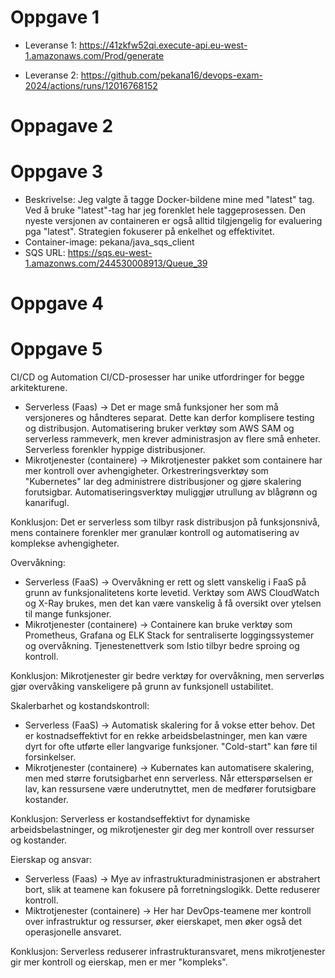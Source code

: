 # Oppgave 1
  - Leveranse 1: https://41zkfw52qi.execute-api.eu-west-1.amazonaws.com/Prod/generate


  - Leveranse 2: https://github.com/pekana16/devops-exam-2024/actions/runs/12016768152

# Oppagave 2

# Oppgave 3
 - Beskrivelse:
    Jeg valgte å tagge Docker-bildene mine med "latest" tag.
    Ved å bruke "latest"-tag har jeg forenklet hele taggeprosessen. 
    Den nyeste versjonen av containeren er også alltid tilgjengelig for evaluering pga "latest".
    Strategien fokuserer på enkelhet og effektivitet.
 - Container-image: pekana/java_sqs_client
 - SQS URL: https://sqs.eu-west-1.amazonws.com/244530008913/Queue_39

# Oppgave 4

# Oppgave 5
CI/CD og Automation CI/CD-prosesser har unike utfordringer for begge arkitekturene.
- Serverless (Faas) -> Det er mage små funksjoner her som må versjoneres og håndteres separat. Dette kan derfor komplisere testing og distribusjon. Automatisering bruker verktøy som AWS SAM og serverless rammeverk, men krever administrasjon av flere små enheter. Serverless forenkler hyppige distribusjoner.
- Mikrotjenester (containere) -> Mikrotjenester pakket som containere har mer kontroll over avhengigheter. Orkestreringsverktøy som "Kubernetes" lar deg administrere distribusjoner og gjøre skalering forutsigbar. Automatiseringsverktøy muliggjør utrullung av blågrønn og kanarifugl.

Konklusjon: Det er serverless som tilbyr rask distribusjon på funksjonsnivå, mens containere forenkler mer granulær kontroll og automatisering av komplekse avhengigheter.

Overvåkning:
- Serverless (FaaS) -> Overvåkning er rett og slett vanskelig i FaaS på grunn av funksjonalitetens korte levetid. Verktøy som AWS CloudWatch og X-Ray brukes, men det kan være vanskelig å få oversikt over ytelsen til mange funksjoner.
- Mikrotjenester (containere) -> Containere kan bruke verktøy som Prometheus, Grafana og ELK Stack for sentraliserte loggingssystemer og overvåkning. Tjenestenettverk som Istio tilbyr bedre sproing og kontroll.

Konklusjon: Mikrotjenester gir bedre verktøy for overvåkning, men serverløs gjør overvåking vanskeligere på grunn av funksjonell ustabilitet.


Skalerbarhet og kostandskontroll:
- Serverless (FaaS) -> Automatisk skalering for å vokse etter behov. Det er kostnadseffektivt for en rekke arbeidsbelastninger, men kan være dyrt for ofte utførte eller langvarige funksjoner. "Cold-start" kan føre til forsinkelser.
- Mikrotjenester (containere) -> Kubernates kan automatisere skalering, men med større forutsigbarhet enn serverless. Når etterspørselsen er lav, kan ressursene være underutnyttet, men de medfører forutsigbare kostander.

Konklusjon: Serverless er kostandseffektivt for dynamiske arbeidsbelastninger, og mikrotjenester gir deg mer kontroll over ressurser og kostander.


Eierskap og ansvar:
- Serverless (Faas) -> Mye av infrastrukturadministrasjonen er abstrahert bort, slik at teamene kan fokusere på forretningslogikk. Dette reduserer kontroll.
- Miktrotjenester (containere) -> Her har DevOps-teamene mer kontroll over infrastruktur og ressurser, øker eierskapet, men øker også det operasjonelle ansvaret.

Konklusjon: Serverless reduserer infrastrukturansvaret, mens mikrotjenester gir mer kontroll og eierskap, men er mer "kompleks". 